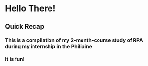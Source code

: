 # Hello There!
## Quick Recap
### This is a compilation of my 2-month-course study of RPA during my internship in the Philipine
### It is fun!
